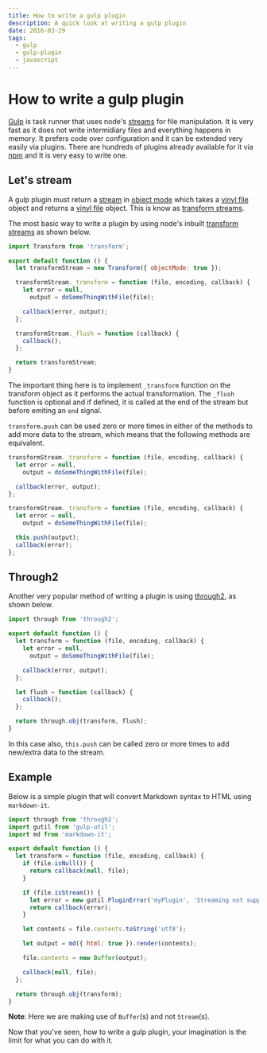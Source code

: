```yaml
---
title: How to write a gulp plugin
description: A quick look at writing a gulp plugin
date: 2016-03-29
tags:
  - gulp
  - gulp-plugin
  - javascript
---
```


# How to write a gulp plugin

[Gulp](http://gulpjs.com/) is task runner that uses node's [streams](https://nodejs.org/api/stream.html) for file manipulation. It is very fast as it does not write intermidiary files and everything happens in memory. It prefers code over configuration and it can be extended very easily via plugins. There are hundreds of plugins already available for it via [npm](https://www.npmjs.com/browse/keyword/gulpplugin) and It is very easy to write one.

## Let's stream

A gulp plugin must return a [stream](https://nodejs.org/api/stream.html) in [object mode](https://nodejs.org/api/stream.html#stream_object_mode) which takes a [vinyl file](http://github.com/wearefractal/vinyl) object and returns a [vinyl file](http://github.com/wearefractal/vinyl) object. This is know as [transform streams](https://nodejs.org/api/stream.html#stream_class_stream_transform_1).

The most basic way to write a plugin by using node's inbuilt [transform streams](https://nodejs.org/api/stream.html#stream_class_stream_transform_1) as shown below.

```js
import Transform from 'transform';

export default function () {
  let transformStream = new Transform({ objectMode: true });

  transformStream._transform = function (file, encoding, callback) {
    let error = null,
      output = doSomeThingWithFile(file);

    callback(error, output);
  };

  transformStream._flush = function (callback) {
    callback();
  };

  return transformStream;
}
```

The important thing here is to implement `_transform` function on the transform object as it performs the actual transformation. The `_flush` function is optional and if defined, it is called at the end of the stream but before emiting an `end` signal.

`transform.push` can be used zero or more times in either of the methods to add more data to the stream, which means that the following methods are equivalent.

```javascript
transformStream._transform = function (file, encoding, callback) {
  let error = null,
    output = doSomeThingWithFile(file);

  callback(error, output);
};

transformStream._transform = function (file, encoding, callback) {
  let error = null,
    output = doSomeThingWithFile(file);

  this.push(output);
  callback(error);
};
```

## Through2

Another very popular method of writing a plugin is using [through2](https://www.npmjs.com/package/through2), as shown below.

```js
import through from 'through2';

export default function () {
  let transform = function (file, encoding, callback) {
    let error = null,
      output = doSomeThingWithFile(file);

    callback(error, output);
  };

  let flush = function (callback) {
    callback();
  };

  return through.obj(transform, flush);
}
```

In this case also, `this.push` can be called zero or more times to add new/extra data to the stream.

## Example

Below is a simple plugin that will convert Markdown syntax to HTML using `markdown-it`.

```javascript
import through from 'through2';
import gutil from 'gulp-util';
import md from 'markdown-it';

export default function () {
  let transform = function (file, encoding, callback) {
    if (file.isNull()) {
      return callback(null, file);
    }

    if (file.isStream()) {
      let error = new gutil.PluginError('myPlugin', 'Streaming not supported');
      return callback(error);
    }

    let contents = file.contents.toString('utf8');

    let output = md({ html: true }).render(contents);

    file.contents = new Buffer(output);

    callback(null, file);
  };

  return through.obj(transform);
}
```

**Note**: Here we are making use of `Buffer`(s) and not `Stream`(s).

Now that you've seen, how to write a gulp plugin, your imagination is the limit for what you can do with it.
